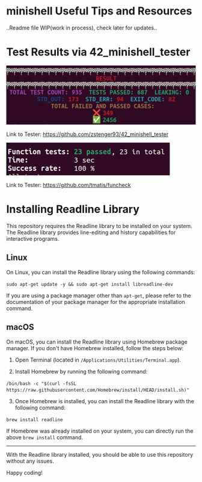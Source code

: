 # minishell Useful Tips and Resources

..Readme file WIP(work in process), check later for updates..

# Test Results via 42_minishell_tester

![Results of the Minishell Tester](minishell_testresult.png)

Link to Tester: https://github.com/zstenger93/42_minishell_tester

![Results of the Funcheck Malloc protection Tester](funcheck_result.png)

Link to Tester: https://github.com/tmatis/funcheck


# 

# Installing Readline Library

This repository requires the Readline library to be installed on your system. The Readline library provides line-editing and history capabilities for interactive programs.

## Linux

On Linux, you can install the Readline library using the following commands:

`sudo apt-get update -y && sudo apt-get install libreadline-dev`


If you are using a package manager other than `apt-get`, please refer to the documentation of your package manager for the appropriate installation command.

## macOS

On macOS, you can install the Readline library using Homebrew package manager. If you don't have Homebrew installed, follow the steps below:

1. Open Terminal (located in `/Applications/Utilities/Terminal.app`).

2. Install Homebrew by running the following command:


`/bin/bash -c "$(curl -fsSL https://raw.githubusercontent.com/Homebrew/install/HEAD/install.sh)"`

3. Once Homebrew is installed, you can install the Readline library with the following command:

`brew install readline`


If Homebrew was already installed on your system, you can directly run the above `brew install` command.

---

With the Readline library installed, you should be able to use this repository without any issues. 

Happy coding!
